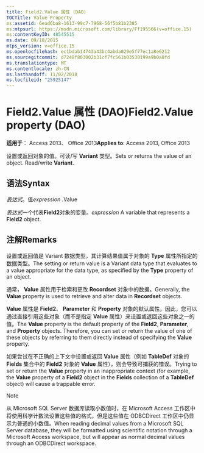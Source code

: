 ```yaml
---
title: Field2.Value 属性 (DAO)
TOCTitle: Value Property
ms:assetid: 6ead6ba8-1613-99c7-7968-56f5b81b2385
ms:mtpsurl: https://msdn.microsoft.com/library/Ff195566(v=office.15)
ms:contentKeyID: 48545515
ms.date: 09/18/2015
mtps_version: v=office.15
ms.openlocfilehash: ec1bdab14743a43bc4abda029e5f77ec1a8e6212
ms.sourcegitcommit: d7248f803002b31cf7fc561b03530199a9b0a8fd
ms.translationtype: MT
ms.contentlocale: zh-CN
ms.lasthandoff: 11/02/2018
ms.locfileid: "25925147"
---
```

# <a name="field2value-property-dao"></a><span data-ttu-id="d1d28-102">Field2.Value 属性 (DAO)</span><span class="sxs-lookup"><span data-stu-id="d1d28-102">Field2.Value property (DAO)</span></span>


<span data-ttu-id="d1d28-103">**适用于**： Access 2013、 Office 2013</span><span class="sxs-lookup"><span data-stu-id="d1d28-103">**Applies to**: Access 2013, Office 2013</span></span>

<span data-ttu-id="d1d28-p101">设置或返回对象的值。可读/写 **Variant** 类型。</span><span class="sxs-lookup"><span data-stu-id="d1d28-p101">Sets or returns the value of an object. Read/write **Variant**.</span></span>

## <a name="syntax"></a><span data-ttu-id="d1d28-106">语法</span><span class="sxs-lookup"><span data-stu-id="d1d28-106">Syntax</span></span>

<span data-ttu-id="d1d28-107">*表达式*。值</span><span class="sxs-lookup"><span data-stu-id="d1d28-107">*expression* .Value</span></span>

<span data-ttu-id="d1d28-108">*表达式*一个代表**Field2**对象的变量。</span><span class="sxs-lookup"><span data-stu-id="d1d28-108">*expression* A variable that represents a **Field2** object.</span></span>

## <a name="remarks"></a><span data-ttu-id="d1d28-109">注解</span><span class="sxs-lookup"><span data-stu-id="d1d28-109">Remarks</span></span>

<span data-ttu-id="d1d28-110">设置或返回值是 Variant 数据类型，其计算结果值属于对象的 **Type** 属性所指定的数据类型。</span><span class="sxs-lookup"><span data-stu-id="d1d28-110">The setting or return value is a Variant data type that evaluates to a value appropriate for the data type, as specified by the **Type** property of an object.</span></span>

<span data-ttu-id="d1d28-111">通常， **Value** 属性用于检索和更改 **Recordset** 对象中的数据。</span><span class="sxs-lookup"><span data-stu-id="d1d28-111">Generally, the **Value** property is used to retrieve and alter data in **Recordset** objects.</span></span>

<span data-ttu-id="d1d28-p102">**Value** 属性是 **Field2**、 **Parameter** 和 **Property** 对象的默认属性。因此，您可以通过直接引用这些对象（而不是指定 **Value** 属性）来设置或返回这些对象之一的值。</span><span class="sxs-lookup"><span data-stu-id="d1d28-p102">The **Value** property is the default property of the **Field2**, **Parameter**, and **Property** objects. Therefore, you can set or return the value of one of these objects by referring to them directly instead of specifying the **Value** property.</span></span>

<span data-ttu-id="d1d28-114">如果尝试在不正确的上下文中设置或返回 **Value** 属性（例如 **TableDef** 对象的 **Fields** 集合中的 **Field2** 对象的 **Value** 属性），则会导致可捕获的错误。</span><span class="sxs-lookup"><span data-stu-id="d1d28-114">Trying to set or return the **Value** property in an inappropriate context (for example, the **Value** property of a **Field2** object in the **Fields** collection of a **TableDef** object) will cause a trappable error.</span></span>


> [!NOTE]
> <P><span data-ttu-id="d1d28-115">从 Microsoft SQL Server 数据库读取小数值时，在 Microsoft Access 工作区中将使用科学计数法设置这些值的格式，但是这些值在 ODBCDirect 工作区中仍显示为普通的小数值。</span><span class="sxs-lookup"><span data-stu-id="d1d28-115">When reading decimal values from a Microsoft SQL Server database, they will be formatted using scientific notation through a Microsoft Access workspace, but will appear as normal decimal values through an ODBCDirect workspace.</span></span></P>


